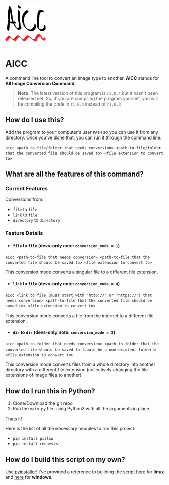 ![AICC Logo](https://github.com/sid-the-loser/AICC/blob/main/src/assets/icon.png)
# AICC

A command line tool to convert an image type to another. **AICC** stands for **All Image Conversion Command**.

>**Note:**
>The latest version of this program is `r1.0.4` but it hasn't been released yet. So, if you are compiling the program yourself, you will be compiling the code in `r1.0.4` instead of `r1.0.3`

## How do I use this?

Add the program to your computer's user `PATH` so you can use it from any directory.
Once you've done that, you can run it through the command line.

`aicc <path-to-file/folder that needs conversion> <path-to-file/folder that the converted file should be saved to> <file extension to convert to>`

## What are all the features of this command?

### Current Features

Conversions from:
- `file`      to `file`
- `link`      to `file`
- `directory` to `directory`

### Feature Details

- #### `file` to `file` (devs-only note: `conversion_mode = 1`)

`aicc <path-to-file that needs conversion> <path-to-file that the converted file should be saved to> <file extension to convert to>`

This conversion mode converts a singular file to a different file extension.

- #### `link` to `file` (devs-only note: `conversion_mode = 4`)

`aicc <link to file (must start with "http://" or "https://") that needs conversion> <path-to-file that the converted file should be saved to> <file extension to convert to>`

This conversion mode converts a file from the internet to a different file extension.

- #### `dir` to `dir` (devs-only note: `conversion_mode = 3`)

`aicc <path-to-folder that needs conversion> <path-to-folder that the converted file should be saved to (could be a non-existent folder)> <file extension to convert to>`

This conversion mode converts files from a whole directory into another directory with a different file extension (collectively changing the file extensions of image files to another)

## How do I run this in Python?

1. Clone/Download the git repo
2. Run the `main.py` file using Python3 with all the arguments in place.

Thats it! 

Here is the list of all the necessary modules to run this project:
- `pip install pillow`
- `pip install requests`

## How do I build this script on my own?

 Use [pyinstaller](https://pypi.org/project/pyinstaller/)! I've provided a reference to building the script [here](https://github.com/sid-the-loser/AICC/blob/main/build.sh) for **linux** and [here](https://github.com/sid-the-loser/AICC/blob/main/build.bat) for **windows**.
